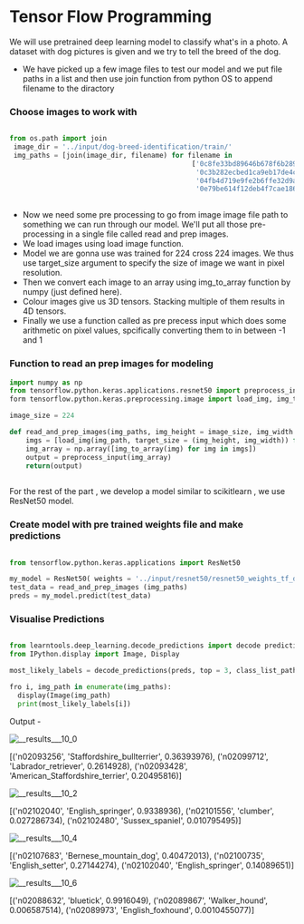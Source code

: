 # Tensor Flow Programming

We will use pretrained deep learning model to classify what's in a photo. A dataset with dog pictures is given and we try to tell the breed of the dog.

* We have picked up a few image files to test our model and we put file paths in a list and then use join function from python OS to append filename to the diractory

### Choose images to work with

```python

from os.path import join
 image_dir = '../input/dog-breed-identification/train/'
 img_paths = [join(image_dir, filename) for filename in 
                                             ['0c8fe33bd89646b678f6b2891df8a1c6.jpg',
                                              '0c3b282ecbed1ca9eb17de4cb1b6e326.jpg',
                                              '04fb4d719e9fe2b6ffe32d9ae7be8a22.jpg',
                                              '0e79be614f12deb4f7cae18614b7391b.jpg']]
                                            
```

* Now we need some pre processing to go from image image file path to something we can run through our model. We'll put all those pre-processing in a single file called read and prep images.
* We load images using load image function.
* Model we are gonna use was trained for 224 cross 224 images. We thus use target_size argument to specify the size of image we want in pixel resolution.
* Then we convert each image to an array using img_to_array function by numpy (just defined here).
* Colour images give us 3D tensors. Stacking multiple of them results in 4D tensors.
* Finally we use a function called as pre precess input  which does some arithmetic on pixel values, spcifically converting them to in between -1 and 1

### Function to read an prep images for modeling

```python
import numpy as np
from tensorflow.python.keras.applications.resnet50 import preprocess_input
form tensorflow.python.keras.preprocessing.image import load_img, img_to_array

image_size = 224

def read_and_prep_images(img_paths, img_height = image_size, img_width = image_size):
    imgs = [load_img(img_path, target_size = (img_height, img_width)) for img_path in img_paths]
    img_array = np.array([img_to_array(img) for img in imgs])
    output = preprocess_input(img_array)
    return(output)
    
```    
For the rest of the part , we develop a model similar to scikitlearn , we use ResNet50 model.

### Create model with pre trained weights file and make predictions

```python

from tensorflow.python.keras.applications import ResNet50

my_model = ResNet50( weights = '../input/resnet50/resnet50_weights_tf_dim_ordering_tf_kernels.h5')
test_data = read_and_prep_images (img_paths)
preds = my_model.predict(test_data)

```
### Visualise Predictions

```python

from learntools.deep_learning.decode_predictions import decode predictions
from IPython.display import Image, Display

most_likely_labels = decode_predictions(preds, top = 3, class_list_path = '../input/resnet50/imagenet_class_index.json')

fro i, img_path in enumerate(img_paths):
  display(Image(img_path)
  print(most_likely_labels[i])
  ```
  
  Output - 
  
![__results___10_0](https://user-images.githubusercontent.com/62146744/79071064-2d7aa480-7cf7-11ea-8366-dded1eaa6312.jpeg)

  [('n02093256', 'Staffordshire_bullterrier', 0.36393976), ('n02099712', 'Labrador_retriever', 0.2614928), ('n02093428', 'American_Staffordshire_terrier', 0.20495816)]
  
  ![__results___10_2](https://user-images.githubusercontent.com/62146744/79071065-2fdcfe80-7cf7-11ea-9339-66d51bc386d7.jpeg)

  
  
  
  [('n02102040', 'English_springer', 0.9338936), ('n02101556', 'clumber', 0.027286734), ('n02102480', 'Sussex_spaniel', 0.010795495)]

![__results___10_4](https://user-images.githubusercontent.com/62146744/79071067-310e2b80-7cf7-11ea-8b6f-cf85b5527644.jpeg)




[('n02107683', 'Bernese_mountain_dog', 0.40472013), ('n02100735', 'English_setter', 0.27144274), ('n02102040', 'English_springer', 0.14089651)]


![__results___10_6](https://user-images.githubusercontent.com/62146744/79071068-33708580-7cf7-11ea-8ec2-cd9c75dbd1b7.jpeg)
 





[('n02088632', 'bluetick', 0.9916049), ('n02089867', 'Walker_hound', 0.006587514), ('n02089973', 'English_foxhound', 0.0010455077)]




















                                              









































